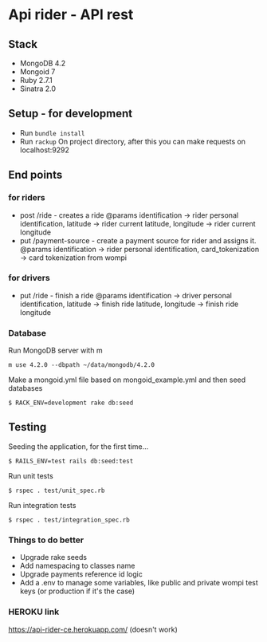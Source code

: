 # Api rider - API rest

## Stack

- MongoDB 4.2
- Mongoid 7
- Ruby 2.7.1
- Sinatra 2.0

## Setup - for development
 - Run `bundle install`
 - Run `rackup`
 On project directory, after this you can make requests on localhost:9292

## End points
### for riders
 - post /ride - creates a ride
 @params identification -> rider personal identification, latitude -> rider current latitude, longitude -> rider current longitude
 - put /payment-source - create a payment source for rider and assigns it.
 @params identification -> rider personal identification, card_tokenization -> card tokenization from wompi
### for drivers
 - put /ride - finish a ride
 @params identification -> driver personal identification, latitude -> finish ride latitude, longitude -> finish ride longitude

### Database
Run MongoDB server with m
```
m use 4.2.0 --dbpath ~/data/mongodb/4.2.0
```
Make a mongoid.yml file based on mongoid_example.yml and then seed databases
```
$ RACK_ENV=development rake db:seed
```

## Testing

Seeding the application, for the first time...
```
$ RAILS_ENV=test rails db:seed:test
```
Run unit tests
```
$ rspec . test/unit_spec.rb
```
Run integration tests
```
$ rspec . test/integration_spec.rb
```
### Things to do better

- Upgrade rake seeds
- Add namespacing to classes name
- Upgrade payments reference id logic
- Add a .env to manage some variables, like public and private wompi test keys (or production if it's the case)
### HEROKU link
https://api-rider-ce.herokuapp.com/ (doesn't work)
